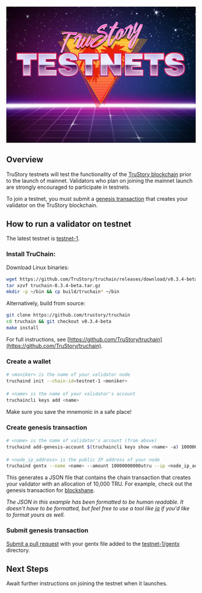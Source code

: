 ![logo](./logo.jpg)

## Overview

TruStory testnets will test the functionality of the [TruStory blockchain](https://github.com/TruStory/truchain) prior to the launch of mainnet. Validators who plan on joining the mainnet launch are strongly encouraged to participate in testnets.

To join a testnet, you must submit a [genesis transaction](https://github.com/TruStory/testnets#create-genesis-transaction) that creates your validator on the TruStory blockchain.

## How to run a validator on testnet

The latest testnet is [testnet-1](https://github.com/TruStory/testnets/tree/master/testnet-1).

### Install TruChain:

Download Linux binaries:
```sh
wget https://github.com/TruStory/truchain/releases/download/v0.3.4-beta/truchain-0.3.4-beta.tar.gz
tar xzvf truchain-0.3.4-beta.tar.gz
mkdir -p ~/bin && cp build/truchain* ~/bin
```

Alternatively, build from source:
```sh
git clone https://github.com/trustory/truchain
cd truchain && git checkout v0.3.4-beta
make install
```

For full instructions, see [https://github.com/TruStory/truchain](https://github.com/TruStory/truchain).

### Create a wallet

```sh
# <moniker> is the name of your validator node
truchaind init --chain-id=testnet-1 <moniker>

# <name> is the name of your validator's account
truchaincli keys add <name>
```
Make sure you save the mnemonic in a safe place!

### Create genesis transaction

```sh
# <name> is the name of validator's account (from above)
truchaind add-genesis-account $(truchaincli keys show <name> -a) 10000000000utru

# <node_ip_address> is the public IP address of your node
truchaind gentx --name <name> --amount 10000000000utru --ip <node_ip_address>
```

This generates a JSON file that contains the chain transaction that creates your validator with an allocation of 10,000 TRU. 
For example, check out the genesis transaction for [blockshane](https://github.com/TruStory/testnets/blob/master/testnet-1/gentx/gentx-267f9165a57da281721c3cf58adfeb9d506b7777.json). 

_The JSON in this example has been formatted to be human readable. It doesn't have to be formatted, but feel free to use a tool like [jq](https://stedolan.github.io/jq/) if you'd like to format yours as well._

### Submit genesis transaction

[Submit a pull request](https://help.github.com/en/github/collaborating-with-issues-and-pull-requests/creating-a-pull-request-from-a-fork) with your gentx file added to the [testnet-1/gentx](https://github.com/TruStory/testnets/tree/master/testnet-1/gentx) directory.

## Next Steps

Await further instructions on joining the testnet when it launches.
